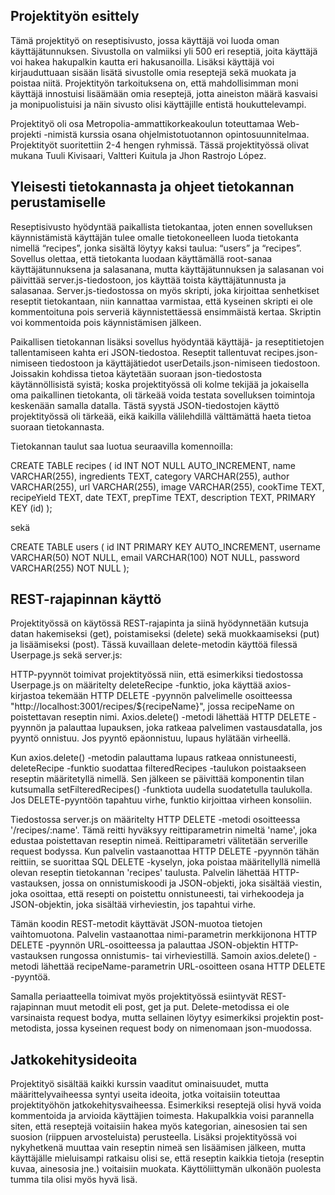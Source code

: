 ## Projektityön esittely

Tämä projektityö on reseptisivusto, jossa käyttäjä voi luoda oman käyttäjätunnuksen. Sivustolla on valmiiksi yli 500 eri reseptiä, joita käyttäjä voi hakea hakupalkin kautta eri hakusanoilla. Lisäksi käyttäjä voi kirjauduttuaan sisään lisätä sivustolle omia reseptejä sekä muokata ja poistaa niitä. Projektityön tarkoituksena on, että mahdollisimman moni käyttäjä innostuisi lisäämään omia reseptejä, jotta aineiston määrä kasvaisi ja monipuolistuisi ja näin sivusto olisi käyttäjille entistä houkuttelevampi. 

Projektityö oli osa Metropolia-ammattikorkeakoulun toteuttamaa Web-projekti -nimistä kurssia osana ohjelmistotuotannon opintosuunnitelmaa. Projektityöt suoritettiin 2-4 hengen ryhmissä. Tässä projektityössä olivat mukana Tuuli Kivisaari, Valtteri Kuitula ja Jhon Rastrojo López.


## Yleisesti tietokannasta ja ohjeet tietokannan perustamiselle

Reseptisivusto hyödyntää paikallista tietokantaa, joten ennen sovelluksen käynnistämistä käyttäjän tulee omalle tietokoneelleen luoda tietokanta nimellä “recipes”, jonka sisältä löytyy kaksi taulua: “users” ja “recipes”. Sovellus olettaa, että tietokanta luodaan käyttämällä root-sanaa käyttäjätunnuksena ja salasanana, mutta käyttäjätunnuksen ja salasanan voi päivittää server.js-tiedostoon, jos käyttää toista käyttäjätunnusta ja salasanaa. Server.js-tiedostossa on myös skripti, joka kirjoittaa senhetkiset reseptit tietokantaan, niin kannattaa varmistaa, että kyseinen skripti ei ole kommentoituna pois serveriä käynnistettäessä ensimmäistä kertaa. Skriptin voi kommentoida pois käynnistämisen jälkeen.

Paikallisen tietokannan lisäksi sovellus hyödyntää käyttäjä- ja reseptitietojen tallentamiseen kahta eri JSON-tiedostoa. Reseptit tallentuvat recipes.json-nimiseen tiedostoon ja käyttäjätiedot userDetails.json-nimiseen tiedostoon. Joissakin kohdissa tietoa käytetään suoraan json-tiedostosta käytännöllisistä syistä; koska projektityössä oli kolme tekijää ja jokaisella oma paikallinen tietokanta, oli tärkeää voida testata sovelluksen toimintoja keskenään samalla datalla. Tästä syystä JSON-tiedostojen käyttö projektityössä oli tärkeää, eikä kaikilla välilehdillä välttämättä haeta tietoa suoraan tietokannasta.

Tietokannan taulut saa luotua seuraavilla komennoilla:

CREATE TABLE recipes (
   id INT NOT NULL AUTO_INCREMENT,
   name VARCHAR(255),
   ingredients TEXT,
   category VARCHAR(255),
   author VARCHAR(255),
   url VARCHAR(255),
   image VARCHAR(255),
   cookTime TEXT,
   recipeYield TEXT,
   date TEXT,
   prepTime TEXT,
   description TEXT,
   PRIMARY KEY (id)
);

sekä

CREATE TABLE users ( id INT PRIMARY KEY AUTO_INCREMENT,
username VARCHAR(50) NOT NULL,
email VARCHAR(100) NOT NULL,
password VARCHAR(255) NOT NULL );


## REST-rajapinnan käyttö

Projektityössä on käytössä REST-rajapinta ja siinä hyödynnetään kutsuja datan hakemiseksi (get), poistamiseksi (delete) sekä muokkaamiseksi (put) ja lisäämiseksi (post). Tässä kuvaillaan delete-metodin käyttöä filessä Userpage.js sekä server.js:

HTTP-pyynnöt toimivat projektityössä niin, että esimerkiksi tiedostossa Userpage.js on määritelty deleteRecipe -funktio, joka käyttää axios-kirjastoa tekemään HTTP DELETE -pyynnön palvelimelle osoitteessa "http://localhost:3001/recipes/${recipeName}", jossa recipeName on poistettavan reseptin nimi. Axios.delete() -metodi lähettää HTTP DELETE -pyynnön ja palauttaa lupauksen, joka ratkeaa palvelimen vastausdatalla, jos pyyntö onnistuu. Jos pyyntö epäonnistuu, lupaus hylätään virheellä.

Kun axios.delete() -metodin palauttama lupaus ratkeaa onnistuneesti, deleteRecipe -funktio suodattaa filteredRecipes -taulukon poistaakseen reseptin määritetyllä nimellä. Sen jälkeen se päivittää komponentin tilan kutsumalla setFilteredRecipes() -funktiota uudella suodatetulla taulukolla. Jos DELETE-pyyntöön tapahtuu virhe, funktio kirjoittaa virheen konsoliin.

Tiedostossa server.js on määritelty HTTP DELETE -metodi osoitteessa '/recipes/:name'. Tämä reitti hyväksyy reittiparametrin nimeltä 'name', joka edustaa poistettavan reseptin nimeä. Reittiparametri välitetään serverille request bodyssa. Kun palvelin vastaanottaa HTTP DELETE -pyynnön tähän reittiin, se suorittaa SQL DELETE -kyselyn, joka poistaa määritellyllä nimellä olevan reseptin tietokannan 'recipes' taulusta. Palvelin lähettää HTTP-vastauksen, jossa on onnistumiskoodi ja JSON-objekti, joka sisältää viestin, joka osoittaa, että resepti on poistettu onnistuneesti, tai virhekoodeja ja JSON-objektin, joka sisältää virheviestin, jos tapahtui virhe.

Tämän koodin REST-metodit käyttävät JSON-muotoa tietojen vaihtomuotona. Palvelin vastaanottaa nimi-parametrin merkkijonona HTTP DELETE -pyynnön URL-osoitteessa ja palauttaa JSON-objektin HTTP-vastauksen rungossa onnistumis- tai virheviestillä. Samoin axios.delete() -metodi lähettää recipeName-parametrin URL-osoitteen osana HTTP DELETE -pyyntöä.

Samalla periaatteella toimivat myös projektityössä esiintyvät REST-rajapinnan muut metodit eli post, get ja put. Delete-metodissa ei ole varsinaista request bodya, mutta sellainen löytyy esimerkiksi projektin post-metodista, jossa kyseinen request body on nimenomaan json-muodossa.


## Jatkokehitysideoita

Projektityö sisältää kaikki kurssin vaaditut ominaisuudet, mutta määrittelyvaiheessa syntyi useita ideoita, jotka voitaisiin toteuttaa projektityöhön jatkokehitysvaiheessa. Esimerkiksi reseptejä olisi hyvä voida kommentoida ja arvioida käyttäjien toimesta. Hakupalkkia voisi parannella siten, että reseptejä voitaisiin hakea myös kategorian, ainesosien tai sen suosion (riippuen arvosteluista) perusteella. Lisäksi projektityössä voi nykyhetkenä muuttaa vain reseptin nimeä sen lisäämisen jälkeen, mutta käyttäjälle mieluisampi ratkaisu olisi se, että reseptin kaikkia tietoja (reseptin kuvaa, ainesosia jne.) voitaisiin muokata. Käyttöliittymän ulkonäön puolesta tumma tila olisi myös hyvä lisä.

